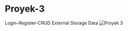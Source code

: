 # Proyek-3
Login-Register-CRUD External Storage Data
![Proyek 3](https://user-images.githubusercontent.com/37255009/187452675-fbca29b6-34b2-4b5e-a712-e3068c7e7596.png)
